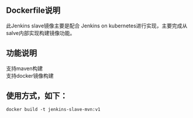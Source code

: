 ## Dockerfile说明
此Jenkins slave镜像主要是配合 Jenkins on kubernetes进行实现，主要完成从salve内部实现构建镜像功能。
## 功能说明
支持maven构建  
支持docker镜像构建  
## 使用方式，如下：
```
docker build -t jenkins-slave-mvn:v1
```
